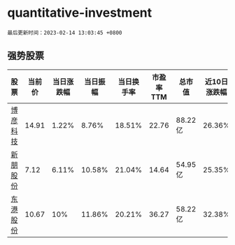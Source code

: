 # quantitative-investment

`最后更新时间：2023-02-14 13:03:45 +0800`

## 强势股票

|股票|当前价|当日涨跌幅|当日振幅|当日换手率|市盈率TTM|总市值|近10日涨跌幅|
|----|----|----|----|----|----|----|----|
|[博彦科技](https://xueqiu.com/S/SZ002649)|14.91|1.22%|8.76%|18.51%|22.76|88.22亿|26.36%|
|[新朋股份](https://xueqiu.com/S/SZ002328)|7.12|6.11%|10.58%|21.04%|14.64|54.95亿|25.35%|
|[东港股份](https://xueqiu.com/S/SZ002117)|10.67|10%|11.86%|20.21%|36.27|58.22亿|32.38%|
